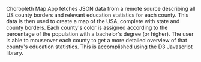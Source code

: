 Choropleth Map App fetches JSON data from a remote source describing all US county borders and relevant education statistics for each county. This data is then used to create a map of the USA, complete with state and county borders. Each county's color is assigned according to the percentage of the population with a bachelor's degree (or higher). The user is able to mouseover each county to get a more detailed overview of that county's education statistics. This is accomplished using the D3 Javascript library.